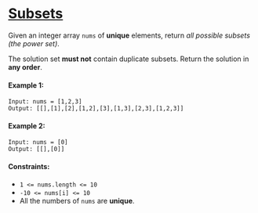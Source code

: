 # [Subsets](https://leetcode.com/explore/interview/card/top-interview-questions-medium/109/backtracking/796/)
Given an integer array `nums` of **unique** elements, return *all possible subsets (the power set)*.

The solution set **must not** contain duplicate subsets. Return the solution in **any order**.

#### Example 1:
```
Input: nums = [1,2,3]
Output: [[],[1],[2],[1,2],[3],[1,3],[2,3],[1,2,3]]
```

#### Example 2:
```
Input: nums = [0]
Output: [[],[0]]
```

#### Constraints:
- `1 <= nums.length <= 10`
- `-10 <= nums[i] <= 10`
- All the numbers of `nums` are **unique**.
